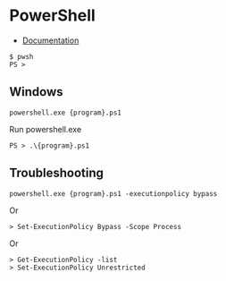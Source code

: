 # PowerShell

- [Documentation](https://docs.microsoft.com/en-us/powershell/)

```
$ pwsh
PS >
```

## Windows

```
powershell.exe {program}.ps1
```

Run powershell.exe

```
PS > .\{program}.ps1
```

## Troubleshooting

```
powershell.exe {program}.ps1 -executionpolicy bypass
```

Or

```
> Set-ExecutionPolicy Bypass -Scope Process
```

Or

```
> Get-ExecutionPolicy -list
> Set-ExecutionPolicy Unrestricted
```
